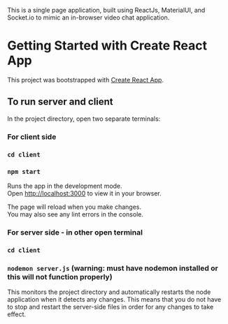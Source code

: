 This is a single page application, built using ReactJs, MaterialUI, and Socket.io to mimic an in-browser video chat application. 

# Getting Started with Create React App

This project was bootstrapped with [Create React App](https://github.com/facebook/create-react-app).

## To run server and client

In the project directory, open two separate terminals:

### For client side
### `cd client`
### `npm start`

Runs the app in the development mode.\
Open [http://localhost:3000](http://localhost:3000) to view it in your browser.

The page will reload when you make changes.\
You may also see any lint errors in the console.

### For server side - in other open terminal
### `cd client`
### `nodemon server.js` (warning: must have nodemon installed or this will not function properly)

This monitors the project directory and automatically restarts the node application when it detects any changes. This means that you do not have to stop and restart the server-side files in order for any changes to take effect.
